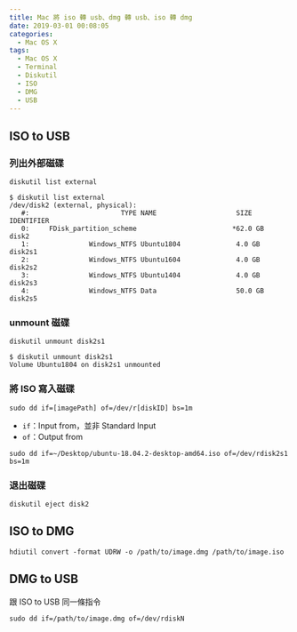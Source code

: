 ```yaml
---
title: Mac 將 iso 轉 usb、dmg 轉 usb、iso 轉 dmg
date: 2019-03-01 00:08:05
categories:
  - Mac OS X
tags:
  - Mac OS X
  - Terminal
  - Diskutil
  - ISO
  - DMG
  - USB
---
```



## ISO to USB

### 列出外部磁碟

```shell
diskutil list external
```

```shell
$ diskutil list external
/dev/disk2 (external, physical):
   #:                       TYPE NAME                    SIZE       IDENTIFIER
   0:     FDisk_partition_scheme                        *62.0 GB    disk2
   1:               Windows_NTFS Ubuntu1804              4.0 GB     disk2s1
   2:               Windows_NTFS Ubuntu1604              4.0 GB     disk2s2
   3:               Windows_NTFS Ubuntu1404              4.0 GB     disk2s3
   4:               Windows_NTFS Data                    50.0 GB    disk2s5
```

<!-- more -->

### unmount 磁碟

```shell
diskutil unmount disk2s1
```

```shell
$ diskutil unmount disk2s1
Volume Ubuntu1804 on disk2s1 unmounted
```

### 將 ISO 寫入磁碟

```shell
sudo dd if=[imagePath] of=/dev/r[diskID] bs=1m
```

- `if`：Input from，並非 Standard Input
- `of`：Output from

```shell
sudo dd if=~/Desktop/ubuntu-18.04.2-desktop-amd64.iso of=/dev/rdisk2s1 bs=1m
```

### 退出磁碟

```shell
diskutil eject disk2
```

## ISO to DMG

```shell
hdiutil convert -format UDRW -o /path/to/image.dmg /path/to/image.iso
```

## DMG to USB

跟 ISO to USB 同一條指令

```shell
sudo dd if=/path/to/image.dmg of=/dev/rdiskN
```